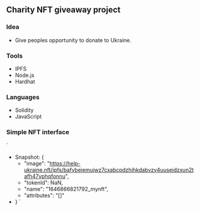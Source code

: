 ## Charity NFT giveaway project

### Idea
- Give peoples opportunity to donate to Ukraine.

### Tools
- IPFS
- Node.js
- Hardhat

### Languages
- Solidity
- JavaScript

### Simple NFT interface
`
- Snapshot: {
    - "image": "https://help-ukraine.nft/ipfs/bafybeiemujwz7cxabcpdzhjhkdabvzy4uuseidzxun2tafh47vphqfonnu",
    - "tokenId": NaN,
    - "name": "1646866821792_mynft",
    - "attributes": "[]"
- }
`
